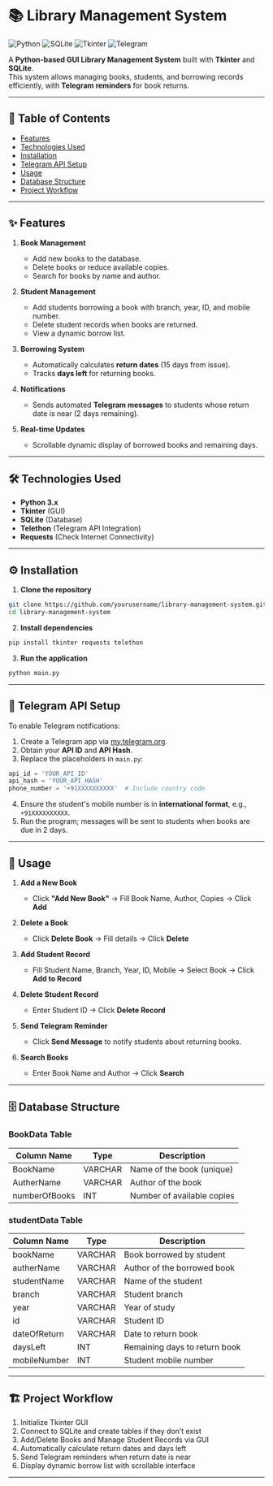 
# 📚 Library Management System

![Python](https://img.shields.io/badge/Python-3.x-blue?style=for-the-badge) 
![SQLite](https://img.shields.io/badge/SQLite-Database-orange?style=for-the-badge) 
![Tkinter](https://img.shields.io/badge/Tkinter-GUI-green?style=for-the-badge) 
![Telegram](https://img.shields.io/badge/Telegram-API-blueviolet?style=for-the-badge) 

A **Python-based GUI Library Management System** built with **Tkinter** and **SQLite**.  
This system allows managing books, students, and borrowing records efficiently, with **Telegram reminders** for book returns.

---

## 📖 Table of Contents

- [Features](#features)  
- [Technologies Used](#technologies-used)  
- [Installation](#installation)  
- [Telegram API Setup](#telegram-api-setup)  
- [Usage](#usage)  
- [Database Structure](#database-structure)  
- [Project Workflow](#project-workflow)  


---

## ✨ Features

1. **Book Management**  
   - Add new books to the database.  
   - Delete books or reduce available copies.  
   - Search for books by name and author.

2. **Student Management**  
   - Add students borrowing a book with branch, year, ID, and mobile number.  
   - Delete student records when books are returned.  
   - View a dynamic borrow list.

3. **Borrowing System**  
   - Automatically calculates **return dates** (15 days from issue).  
   - Tracks **days left** for returning books.

4. **Notifications**  
   - Sends automated **Telegram messages** to students whose return date is near (2 days remaining).

5. **Real-time Updates**  
   - Scrollable dynamic display of borrowed books and remaining days.

---

## 🛠 Technologies Used

- **Python 3.x**  
- **Tkinter** (GUI)  
- **SQLite** (Database)  
- **Telethon** (Telegram API Integration)  
- **Requests** (Check Internet Connectivity)

---

## ⚙ Installation

1. **Clone the repository**

```bash
git clone https://github.com/yourusername/library-management-system.git
cd library-management-system
````

2. **Install dependencies**

```bash
pip install tkinter requests telethon
```

3. **Run the application**

```bash
python main.py
```

---

## 📲 Telegram API Setup

To enable Telegram notifications:

1. Create a Telegram app via [my.telegram.org](https://my.telegram.org/).
2. Obtain your **API ID** and **API Hash**.
3. Replace the placeholders in `main.py`:

```python
api_id = 'YOUR_API_ID'
api_hash = 'YOUR_API_HASH'
phone_number = '+91XXXXXXXXXX'  # Include country code
```

4. Ensure the student's mobile number is in **international format**, e.g., `+91XXXXXXXXXX`.
5. Run the program; messages will be sent to students when books are due in 2 days.

---

## 🚀 Usage

1. **Add a New Book**

   * Click **"Add New Book"** → Fill Book Name, Author, Copies → Click **Add**

2. **Delete a Book**

   * Click **Delete Book** → Fill details → Click **Delete**

3. **Add Student Record**

   * Fill Student Name, Branch, Year, ID, Mobile → Select Book → Click **Add to Record**

4. **Delete Student Record**

   * Enter Student ID → Click **Delete Record**

5. **Send Telegram Reminder**

   * Click **Send Message** to notify students about returning books.

6. **Search Books**

   * Enter Book Name and Author → Click **Search**

---

## 🗄 Database Structure

### BookData Table

| Column Name   | Type    | Description                |
| ------------- | ------- | -------------------------- |
| BookName      | VARCHAR | Name of the book (unique)  |
| AutherName    | VARCHAR | Author of the book         |
| numberOfBooks | INT     | Number of available copies |

### studentData Table

| Column Name  | Type    | Description                   |
| ------------ | ------- | ----------------------------- |
| bookName     | VARCHAR | Book borrowed by student      |
| autherName   | VARCHAR | Author of the borrowed book   |
| studentName  | VARCHAR | Name of the student           |
| branch       | VARCHAR | Student branch                |
| year         | VARCHAR | Year of study                 |
| id           | VARCHAR | Student ID                    |
| dateOfReturn | VARCHAR | Date to return book           |
| daysLeft     | INT     | Remaining days to return book |
| mobileNumber | INT     | Student mobile number         |

---

## 🏗 Project Workflow

1. Initialize Tkinter GUI
2. Connect to SQLite and create tables if they don’t exist
3. Add/Delete Books and Manage Student Records via GUI
4. Automatically calculate return dates and days left
5. Send Telegram reminders when return date is near
6. Display dynamic borrow list with scrollable interface

---



